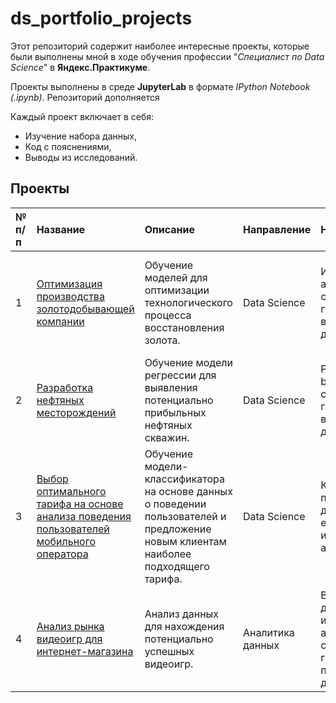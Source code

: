 # ds_portfolio_projects
Этот репозиторий содержит наиболее интересные проекты, которые были выполнены мной в ходе обучения профессии "*Специалист по Data Science*" в **Яндекс.Практикуме**.

Проекты выполнены в среде **JupyterLab** в формате *IPython Notebook (.ipynb)*. Репозиторий дополняется

Каждый проект включает в себя:
- Изучение набора данных,
- Код с пояснениями,
- Выводы из исследований.

## Проекты

|№ п/п|Название|Описание|Направление|Навыки|Используемые библиотеки| 
|:----|:-------|:-------|:----------|:-----|:----------------------|
|1| [Оптимизация производства золотодобывающей компании](https://github.com/BcVlad/ds_portfolio_projects/tree/main/Оптимизация%20производства%20золотодобывающей%20компании) | Обучение моделей для оптимизации технологического процесса восстановления золота. |Data Science| Исследовательский анализ, проверка статистических гипотез, визуализация данных, регрессия | *pandas, NumPy, matplotlib, Seaborn, SciPy, scikit-learn, CatBoost, LightGBM, XGBoost* |
|2|[Разработка нефтяных месторождений](https://github.com/BcVlad/ds_portfolio_projects/tree/main/Разработка%20нефтяных%20месторождений)| Обучение модели регрессии для выявления потенциально прибыльных нефтяных скважин. |Data Science| Регрессия, bootstrap, проверка статистических гипотез, визуализация данных | *pandas, NumPy, scikit-learn, matplotlib, Seaborn, SciPy* |
|3| [Выбор оптимального тарифа на основе анализа поведения пользователей мобильного оператора](https://github.com/BcVlad/ds_portfolio_projects/tree/main/Выбор%20оптимального%20тарифа%20на%20основе%20анализа%20поведения%20пользователей%20мобильного%20оператора) | Обучение модели-классификатора на основе данных о поведении пользователей и предложение новым клиентам наиболее подходящего тарифа. |Data Science| Классификация, предобработка данных, feature engineering, исследовательский анализ | *pandas, NumPy, scikit-learn, matplotlib* |
|4| [Анализ рынка видеоигр для интернет-магазина](https://github.com/BcVlad/ds_portfolio_projects/tree/main/Анализ%20рынка%20видеоигр%20для%20интернет-магазина) | Анализ данных для нахождения потенциально успешных видеоигр. |Аналитика данных| Визуализация данных, исследовательский анализ, проверка статистических гипотез, предобработка данных | *pandas, NumPy, matplotlib, Seaborn, SciPy* |
